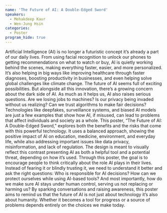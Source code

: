 ```yaml
---
name: 'The Future of AI: A Double-Edged Sword'
speakers:
  - Mehakdeep Kaur
  - Wen-Jung Hsin
categories:
  - Poster
program_hide: true
---
```


Artificial Intelligence (AI) is no longer a futuristic concept it’s already a part of our daily lives. From using facial recognition to unlock our phones to getting recommendations on what to watch or buy, AI is quietly working behind the scenes, making everything faster, easier, and more personalized. It’s also helping in big ways like improving healthcare through faster diagnoses, boosting productivity in businesses, and even helping solve global challenges like climate change. The future of AI seems full of exciting possibilities.  But alongside all this innovation, there’s a growing concern about the dark side of AI. As much as it helps us, AI also raises serious questions. Are we losing jobs to machines? Is our privacy being invaded without us realizing? Can we trust algorithms to make fair decisions? Technologies like deepfakes, surveillance systems, and biased AI models are just a few examples that show how AI, if misused, can lead to problems that affect individuals and society as a whole.  This poster, “The Future of AI: A Double-Edged Sword,” explores both the benefits and the risks that come with this powerful technology. It uses a balanced approach, showing the positive impact of AI on education, medicine, environment, and everyday life, while also addressing important issues like data privacy, misinformation, and lack of regulation. The design is meant to visually reflect this contrast presenting AI as both a helpful tool and a potential threat, depending on how it’s used.  Through this poster, the goal is to encourage people to think critically about the role AI plays in their lives. Instead of fearing it or blindly trusting it, we need to understand it better and ask the right questions: Who is responsible for AI decisions? How can we protect ourselves while using AI-based tools? And most importantly, how do we make sure AI stays under human control, serving us not replacing or harming us?  By sparking conversations and raising awareness, this poster aims to remind us that the future of AI is not just about technology it’s also about humanity. Whether it becomes a tool for progress or a source of problems depends entirely on the choices we make today.